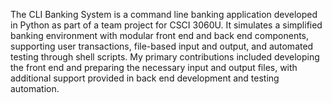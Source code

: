 The CLI Banking System is a command line banking application developed in Python as part of a team project for CSCI 3060U. It simulates a simplified banking environment with modular front end and back end components, supporting user transactions, file-based input and output, and automated testing through shell scripts. My primary contributions included developing the front end and preparing the necessary input and output files, with additional support provided in back end development and testing automation.
